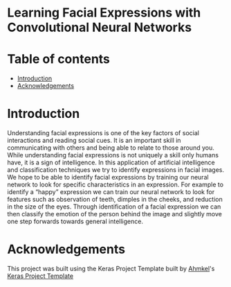 ﻿# Learning Facial Expressions with Convolutional Neural Networks

# Table of contents

- [Introduction](#introduction)
- [Acknowledgements](#acknowledgements)


# Introduction
Understanding facial expressions is one of the key factors of social interactions and reading social cues. It is an important skill in communicating with others and being able to relate to those around you. While understanding facial expressions is not uniquely a skill only humans have, it is a sign of intelligence. In this application of artificial intelligence and classification techniques we try to identify expressions in facial images. We hope to be able to identify facial expressions by training our neural network to look for specific characteristics in an expression. For example to identify a “happy” expression we can train our neural network to look for features such as observation of teeth, dimples in the cheeks, and reduction in the size of the eyes. Through identification of a facial expression we can then classify the emotion of the person behind the image and slightly move one step forwards towards general intelligence. 

# Acknowledgements
This project was built using the Keras Project Template built by [Ahmkel](https://github.com/Ahmkel)'s [Keras Project Template](https://github.com/Ahmkel/Keras-Project-Template)
